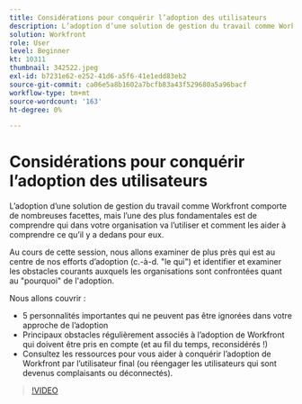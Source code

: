 ```yaml
---
title: Considérations pour conquérir l’adoption des utilisateurs
description: L’adoption d’une solution de gestion du travail comme Workfront comporte de nombreuses facettes, mais l’une des plus fondamentales est de comprendre qui, au sein de votre organisation, va l’utiliser.
solution: Workfront
role: User
level: Beginner
kt: 10311
thumbnail: 342522.jpeg
exl-id: b7231e62-e252-41d6-a5f6-41e1edd83eb2
source-git-commit: ca06e5a8b1602a7bcfb83a43f529680a5a96bacf
workflow-type: tm+mt
source-wordcount: '163'
ht-degree: 0%

---
```


# Considérations pour conquérir l’adoption des utilisateurs

L’adoption d’une solution de gestion du travail comme Workfront comporte de nombreuses facettes, mais l’une des plus fondamentales est de comprendre qui dans votre organisation va l’utiliser et comment les aider à comprendre ce qu’il y a dedans pour eux.

Au cours de cette session, nous allons examiner de plus près qui est au centre de nos efforts d’adoption (c.-à-d. &quot;le qui&quot;) et identifier et examiner les obstacles courants auxquels les organisations sont confrontées quant au &quot;pourquoi&quot; de l&#39;adoption.

Nous allons couvrir :

* 5 personnalités importantes qui ne peuvent pas être ignorées dans votre approche de l’adoption
* Principaux obstacles régulièrement associés à l’adoption de Workfront qui doivent être pris en compte (et au fil du temps, reconsidérés !)
* Consultez les ressources pour vous aider à conquérir l’adoption de Workfront par l’utilisateur final (ou réengager les utilisateurs qui sont devenus complaisants ou déconnectés).

>[!VIDEO](https://video.tv.adobe.com/v/342522/?quality=12&learn=on)
